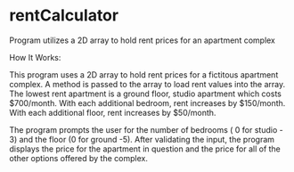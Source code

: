 # rentCalculator
Program utilizes a 2D array to hold rent prices for an apartment complex

How It Works:

This program uses a 2D array to hold rent prices for a fictitous apartment complex. A method is passed to the array to load rent values into the array. The lowest rent apartment is a ground floor, studio apartment which costs $700/month. With each additional bedroom, rent increases by $150/month. With each additional floor, rent increases by $50/month.

The program prompts the user for the number of bedrooms ( 0 for studio - 3) and the floor (0 for ground -5). After validating the input, the program displays the price for the apartment in question and the price for all of the other options offered by the complex. 

